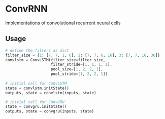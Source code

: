 # ConvRNN
Implementations of convolutional recurrent neural cells

## Usage
```python
# define the filters as dict
filter_size = {1: [7, 7, 1, 6], 2: [7, 7, 6, 16], 3: [7, 7, 16, 36]}
convlstm = ConvLSTM(filter_size=filter_size, 
                    filter_stride=[1, 1, 1, 1], 
                    pool_size=[1, 2, 2, 1], 
                    pool_stride=[1, 2, 2, 1])
                    
# initial call for ConvLSTM
state = convlstm.initState()
outputs, state = convlstm(inputs, state)

# initial call for ConvGRU
state = convgru.initState()
outputs, state = convgru(inputs, state)
```
